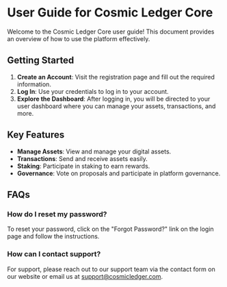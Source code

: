 # User Guide for Cosmic Ledger Core

Welcome to the Cosmic Ledger Core user guide! This document provides an overview of how to use the platform effectively.

## Getting Started

1. **Create an Account**: Visit the registration page and fill out the required information.
2. **Log In**: Use your credentials to log in to your account.
3. **Explore the Dashboard**: After logging in, you will be directed to your user dashboard where you can manage your assets, transactions, and more.

## Key Features

- **Manage Assets**: View and manage your digital assets.
- **Transactions**: Send and receive assets easily.
- **Staking**: Participate in staking to earn rewards.
- **Governance**: Vote on proposals and participate in platform governance.

## FAQs

### How do I reset my password?

To reset your password, click on the "Forgot Password?" link on the login page and follow the instructions.

### How can I contact support?

For support, please reach out to our support team via the contact form on our website or email us at support@cosmicledger.com.
